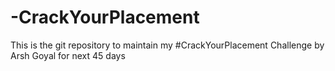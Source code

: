 # -CrackYourPlacement

This is the git repository to maintain my #CrackYourPlacement Challenge by Arsh Goyal for next 45 days
